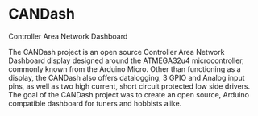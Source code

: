 # CANDash
Controller Area Network Dashboard

The CANDash project is an open source Controller Area Network Dashboard display designed around the ATMEGA32u4 microcontroller, commonly known from the Arduino Micro. Other than functioning as a display, the CANDash also offers datalogging, 3 GPIO and Analog input pins, as well as two high current, short circuit protected low side drivers. The goal of the CANDash project was to create an open source, Arduino compatible dashboard for tuners and hobbists alike.
